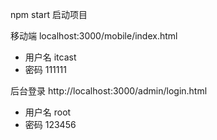 npm start 启动项目

移动端 localhost:3000/mobile/index.html 
- 用户名 itcast
- 密码 111111

后台登录 http://localhost:3000/admin/login.html

- 用户名 root
- 密码 123456
